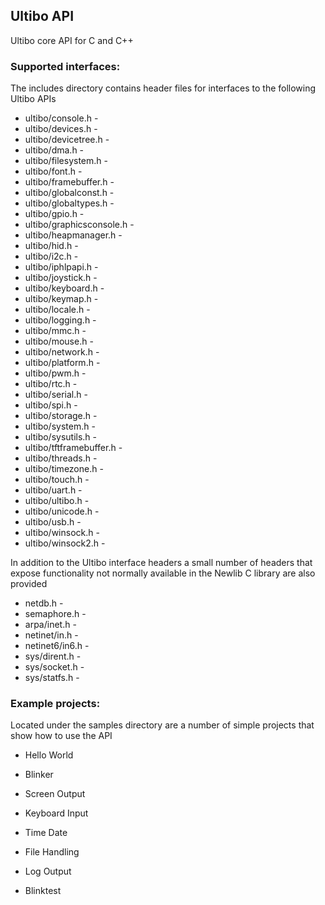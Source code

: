 ## Ultibo API

Ultibo core API for C and C++

### Supported interfaces:

The includes directory contains header files for interfaces to the following Ultibo APIs

* ultibo/console.h - 
* ultibo/devices.h - 
* ultibo/devicetree.h - 
* ultibo/dma.h - 
* ultibo/filesystem.h - 
* ultibo/font.h - 
* ultibo/framebuffer.h - 
* ultibo/globalconst.h - 
* ultibo/globaltypes.h - 
* ultibo/gpio.h - 
* ultibo/graphicsconsole.h - 
* ultibo/heapmanager.h - 
* ultibo/hid.h - 
* ultibo/i2c.h - 
* ultibo/iphlpapi.h - 
* ultibo/joystick.h - 
* ultibo/keyboard.h - 
* ultibo/keymap.h - 
* ultibo/locale.h - 
* ultibo/logging.h - 
* ultibo/mmc.h - 
* ultibo/mouse.h - 
* ultibo/network.h - 
* ultibo/platform.h - 
* ultibo/pwm.h - 
* ultibo/rtc.h - 
* ultibo/serial.h - 
* ultibo/spi.h - 
* ultibo/storage.h - 
* ultibo/system.h - 
* ultibo/sysutils.h - 
* ultibo/tftframebuffer.h - 
* ultibo/threads.h - 
* ultibo/timezone.h - 
* ultibo/touch.h - 
* ultibo/uart.h - 
* ultibo/ultibo.h - 
* ultibo/unicode.h - 
* ultibo/usb.h - 
* ultibo/winsock.h - 
* ultibo/winsock2.h - 

In addition to the Ultibo interface headers a small number of headers that expose functionality not normally available in the Newlib C library are also provided

* netdb.h - 
* semaphore.h -
* arpa/inet.h - 
* netinet/in.h - 
* netinet6/in6.h - 
* sys/dirent.h - 
* sys/socket.h - 
* sys/statfs.h - 

### Example projects:

Located under the samples directory are a number of simple projects that show how to use the API

* Hello World
* Blinker
* Screen Output
* Keyboard Input
* Time Date
* File Handling
* Log Output

* Blinktest

